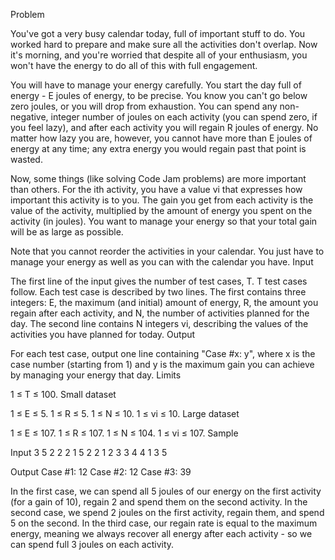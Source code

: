 Problem

You've got a very busy calendar today, full of important stuff to do. You worked hard to prepare and make sure all the activities don't overlap. Now it's morning, and you're worried that despite all of your enthusiasm, you won't have the energy to do all of this with full engagement.

You will have to manage your energy carefully. You start the day full of energy - E joules of energy, to be precise. You know you can't go below zero joules, or you will drop from exhaustion. You can spend any non-negative, integer number of joules on each activity (you can spend zero, if you feel lazy), and after each activity you will regain R joules of energy. No matter how lazy you are, however, you cannot have more than E joules of energy at any time; any extra energy you would regain past that point is wasted.

Now, some things (like solving Code Jam problems) are more important than others. For the ith activity, you have a value vi that expresses how important this activity is to you. The gain you get from each activity is the value of the activity, multiplied by the amount of energy you spent on the activity (in joules). You want to manage your energy so that your total gain will be as large as possible.

Note that you cannot reorder the activities in your calendar. You just have to manage your energy as well as you can with the calendar you have.
Input

The first line of the input gives the number of test cases, T. T test cases follow. Each test case is described by two lines. The first contains three integers: E, the maximum (and initial) amount of energy, R, the amount you regain after each activity, and N, the number of activities planned for the day. The second line contains N integers vi, describing the values of the activities you have planned for today.
Output

For each test case, output one line containing "Case #x: y", where x is the case number (starting from 1) and y is the maximum gain you can achieve by managing your energy that day.
Limits

1 ≤ T ≤ 100.
Small dataset

1 ≤ E ≤ 5.
1 ≤ R ≤ 5.
1 ≤ N ≤ 10.
1 ≤ vi ≤ 10.
Large dataset

1 ≤ E ≤ 107.
1 ≤ R ≤ 107.
1 ≤ N ≤ 104.
1 ≤ vi ≤ 107.
Sample

Input
3
5 2 2
2 1
5 2 2
1 2
3 3 4
4 1 3 5

Output
Case #1: 12
Case #2: 12
Case #3: 39

In the first case, we can spend all 5 joules of our energy on the first activity (for a gain of 10), regain 2 and spend them on the second activity. In the second case, we spend 2 joules on the first activity, regain them, and spend 5 on the second. In the third case, our regain rate is equal to the maximum energy, meaning we always recover all energy after each activity - so we can spend full 3 joules on each activity.

